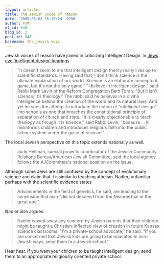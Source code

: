 ```yaml
---
layout: article
title: The Jewish voice of reason
date: '2005-05-08 15:15:24 -0700'
author: PvM
mt_id: 948
blog_id: 2
post_id: 948
basename: the_jewish_voic
---
```

Jewish voices of reason have joined in criticizing Intelligent Design. In [Jews eye 'intelligent design' hearings](http://www.zwire.com/site/news.cfm?newsid=14482215&amp;BRD=1425&amp;PAG=461&amp;dept_id=154733&amp;rfi=6) 

> "It doesn't seem to me that intelligent design theory really lives up to scientific standards. Having said that, I don't think science is the ultimate explanation of our world. Science is an elaborate conceptual game, but it's not the only game."
> "I believe in intelligent design," said Rabbi Mark Levin of the Reform Congregation Beth Torah. "But it isn't science; it's theology." The rabbi said he believes in a divine intelligence behind the creation of the world and its natural laws.
> And yet he sees the attempt to introduce the notion of "intelligent design" into schools as one that breaches the constitutional principle of separation of church and state.
> "It is clearly objectionable to teach theology as though it is science," said Rabbi Levin, "because ... it misinforms children and introduces religious faith into the public school system under the guise of science."

The local Jewish perspective on this topic extends nationally as well. 

> Judy Hellman, special projects coordinator of the Jewish Community Relations 
> Bureau/American Jewish Committee, said the local agency follows the AJCommittee's national position on the issue.

Although some Jews are still confused by the concept of evolutionary science and claim that it issimilar to teaching atheism. Nadler, unfamiliar perhaps with the scientific evidence states

> Advancements in the field of genetics, he said, are leading to the conclusion that man "did not descend from the Neanderthal or the great ape."

Nadler also argues: 


> Nadler waved away any concern by Jewish parents that their children might be taught a Christian-inflected view of creation in future Kansas science classrooms.
> "I'm a private-school advocate," he said. "If you are concerned that Jewish kids are going to be educated in non-Jewish ways, send them to a Jewish school." 

Hear hear. If you want your children to be taught intelligent design, send them to an appropriate religiously oriented private school.
